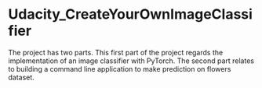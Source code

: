 # Udacity_CreateYourOwnImageClassifier
The project has two parts. This first part of the project regards the implementation of an image classifier with PyTorch. The second part relates to building a command line application to make prediction on flowers dataset.
